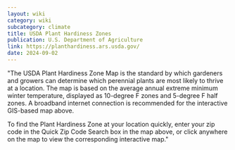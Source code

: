 ```yaml
---
layout: wiki
category: wiki
subcategory: climate
title: USDA Plant Hardiness Zones
publication: U.S. Department of Agriculture
link: https://planthardiness.ars.usda.gov/
date: 2024-09-02
---
```


"The USDA Plant Hardiness Zone Map is the standard by which gardeners and growers can determine which perennial plants are most likely to thrive at a location. The map is based on the average annual extreme minimum winter temperature, displayed as 10-degree F zones and 5-degree F half zones. A broadband internet connection is recommended for the interactive GIS-based map above.

To find the Plant Hardiness Zone at your location quickly, enter your zip code in the Quick Zip Code Search box in the map above, or click anywhere on the map to view the corresponding interactive map."
